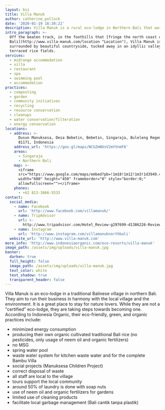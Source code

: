 ```yaml
---
layout: biz
title: Villa Manuk
author: catherine_pollock
date: '2020-01-19 16:30:22'
description: Villa Manuk is a rural eco-lodge in Northern Bali that works to run their business in harmony with the local village and the environment.
intro_paragraph: >-
  Off the beaten track, in the foothills that [fringe the north coast of
  Bali](http://www.villa-manuk.com/location "Location"), Villa Manuk is
  surrounded by beautiful countryside, tucked away in an idyllic valley of
  terraced rice fields.
services:
  - midrange accommodation
  - villa
  - restaurant
  - spa
  - swimming pool
  - accommodation
practices:
  - composting
  - garden
  - community initiatives
  - recycling
  - resource conservation
  - cleanups
  - water conservation/filteration
  - energy conservation
locations:
  - address: >-
      Dusun Manuksesa, Desa Bebetin, Bebetin, Singaraja, Buleleng Regency, Bali
      81171, Indonesia
    address_url: 'https://goo.gl/maps/NCGZmNUsV2mYVnmF8'
    areas:
      - Singaraja
      - Northern Bali
    map: >-
      <iframe
      src="https://www.google.com/maps/embed?pb=!1m18!1m12!1m3!1d3949.4369212066354!2d115.198365315449!3d-8.15865799412751!2m3!1f0!2f0!3f0!3m2!1i1024!2i768!4f13.1!3m3!1m2!1s0x2dd19205610ebeab%3A0xecab2d745944f334!2sVilla%20Manuk!5e0!3m2!1sen!2ses!4v1579448618556!5m2!1sen!2ses"
      width="600" height="450" frameborder="0" style="border:0;"
      allowfullscreen=""></iframe>
    phones:
      - +62 813-3866-5533
contact:
  social_media:
    - name: Facebook
      url: 'http://www.facebook.com/villamanuk/'
    - name: TripAdvisor
      url: >-
        http://www.tripadvisor.com/Hotel_Review-g297699-d1386226-Reviews-Villa_Manuk-Singaraja_Bali.html
    - name: Instagram
      url: 'http://www.instagram.com/villamanuknorthbali'
  website_url: 'http://www.villa-manuk.com'
more_info: 'http://www.indonesiaorganic.com/eco-resorts/villa-manuk'
image_path: /assets/img/uploads/villa-manuk.jpg
banner:
  darken: true
  full_height: false
  image_path: /assets/img/uploads/villa-manuk.jpg
  text_color: white
  text_shadow: true
  transparent_header: false
---
```

Villa Manuk is an eco-lodge in a traditional Balinese village in northern Bali. They aim to run their business in harmony with the local village and the environment. It is a great place to stay for nature lovers. While they are not a "certified" eco-lodge, they are taking steps towards becoming one. According to Indonesia Organic, their eco-friendly, green, and organic practices include:

* minimized energy consumption
* producing their own organic cultivated traditional Bali rice (no pesticides, only usage of neem oil and organic fertilizers)
* no MSG
* spring water pool
* waste water system for kitchen waste water and for the complete Bambu Villa
* social projects (Manuksesa Children Project)
* correct disposal of waste
* all staff are local to the village
* tours support the local community
* around 50% of laundry is done with soap nuts
* use of neem oil and organic fertilizers for gardens
* limited use of cleaning products
* facilitate local garbage management (Bali cantik tanpa plastik)

